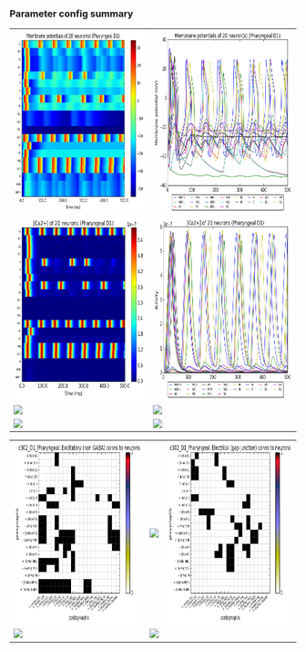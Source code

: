 ### Parameter config summary 
<table>

<tr>
  <td><a href="neurons_D1_Pharyngeal.png"/><img alt=" " src="neurons_D1_Pharyngeal.png" height="320"/></a></td>
  <td><a href="traces_neuron_Pharyngeal_D1.png"/><img alt=" " src="traces_neuron_Pharyngeal_D1.png" height="320"/></a></td>
</tr>

<tr>
  <td><a href="neuron_activity_D1_Pharyngeal.png"/><img alt=" " src="neuron_activity_D1_Pharyngeal.png" height="320"/></a></td>
  <td><a href="traces_neuron_activity_Pharyngeal_D1.png"/><img alt=" " src="traces_neuron_activity_Pharyngeal_D1.png" height="320"/></a></td>
</tr>

<tr>
  <td><a href="muscles_D1_Pharyngeal.png"/><img alt=" " src="muscles_D1_Pharyngeal.png" height="320"/></a></td>
  <td><a href="traces_muscles_Pharyngeal_D1.png"/><img alt=" " src="traces_muscles_Pharyngeal_D1.png" height="320"/></a></td>
</tr>

<tr>
  <td><a href="muscle_activity_D1_Pharyngeal.png"/><img alt=" " src="muscle_activity_D1_Pharyngeal.png" height="320"/></a></td>
  <td><a href="traces_muscles_activity_Pharyngeal_D1.png"/><img alt=" " src="traces_muscles_activity_Pharyngeal_D1.png" height="320"/></a></td>
</tr>
</table>
<table>

<tr><td><a href="c302_D1_Pharyngeal_exc_to_neurons.png"/><img alt=" " src="c302_D1_Pharyngeal_exc_to_neurons.png" height="320"/></a></td>

  <td><a href="c302_D1_Pharyngeal_inh_to_neurons.png"/><img alt=" " src="c302_D1_Pharyngeal_inh_to_neurons.png" height="320"/></a></td>

  <td><a href="c302_D1_Pharyngeal_elec_to_neurons.png"/><img alt=" " src="c302_D1_Pharyngeal_elec_to_neurons.png" height="320"/></a></td></tr>

<tr><td><a href="c302_D1_Pharyngeal_exc_to_muscles.png"/><img alt=" " src="c302_D1_Pharyngeal_exc_to_muscles.png" height="320"/></a></td>

  <td><a href="c302_D1_Pharyngeal_inh_to_muscles.png"/><img alt=" " src="c302_D1_Pharyngeal_inh_to_muscles.png" height="320"/></a></td></tr>
</table>
